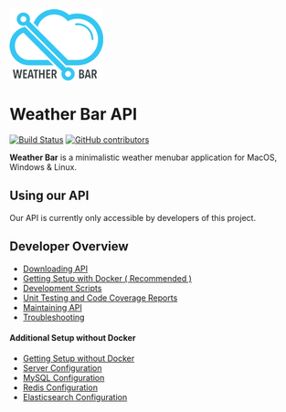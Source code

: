 ![Weather Bar Logo](docs/logo.png "Weather Bar Logo")

Weather Bar API
===

[![Build Status](https://circleci.com/gh/manifestinteractive/weather-bar-api/tree/master.svg?style=shield)](https://circleci.com/gh/manifestinteractive/weather-bar-api/tree/master) [![GitHub contributors](https://img.shields.io/github/contributors/manifestinteractive/weather-bar-api.svg)](https://github.com/manifestinteractive/weather-bar-api/graphs/contributors)

__Weather Bar__ is a minimalistic weather menubar application for MacOS, Windows & Linux.


Using our API
---

Our API is currently only accessible by developers of this project.

Developer Overview
---

* [Downloading API](docs/downloading-api.md)
* [Getting Setup with Docker ( Recommended )](docs/getting-setup-with-docker.md)
* [Development Scripts](docs/development-scripts.md)
* [Unit Testing and Code Coverage Reports](docs/unit-testing-and-code-coverage-reports.md)
* [Maintaining API](docs/maintaining-api.md)
* [Troubleshooting](docs/troubleshooting.md)

#### Additional Setup without Docker

* [Getting Setup without Docker](docs/getting-setup-without-docker.md)
* [Server Configuration](docs/server-configuration.md)
* [MySQL Configuration](docs/mysql-configuration.md)
* [Redis Configuration](docs/redis-configuration.md)
* [Elasticsearch Configuration](docs/elasticsearch-configuration.md)
